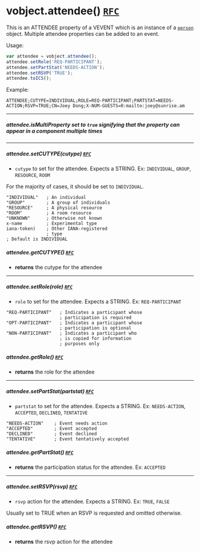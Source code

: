# vobject.attendee() [`RFC`](http://tools.ietf.org/html/rfc5545#section-3.8.4.1)

This is an ATTENDEE property of a VEVENT which is an instance of a [`person`](./docs/person.md) object. Multiple attendee properties can be added to an event.

Usage:

```js
var attendee = vobject.attendee();
attendee.setRole('REQ-PARTICIPANT');
attendee.setPartStat('NEEDS-ACTION');
attendee.setRSVP('TRUE');
attendee.toICS();
```

Example:

```
ATTENDEE;CUTYPE=INDIVIDUAL;ROLE=REQ-PARTICIPANT;PARTSTAT=NEEDS-ACTION;RSVP=TRUE;CN=Joey Dong;X-NUM-GUESTS=0:mailto:joey@sunrise.am
```

-----------------------------------------------------------------------------------------

##### attendee.isMultiProperty set to `true` signifying that the property can appear in a component multiple times

-----------------------------------------------------------------------------------------

##### attendee.setCUTYPE(cutype) [`RFC`](http://tools.ietf.org/html/rfc5545#section-3.2.3)

- `cutype` to set for the attendee. Expects a STRING. Ex: `INDIVIDUAL`, `GROUP`, `RESOURCE`, `ROOM`

For the majority of cases, it should be set to `INDIVIDUAL`.

```
"INDIVIDUAL"   ; An individual
"GROUP"        ; A group of individuals
"RESOURCE"     ; A physical resource
"ROOM"         ; A room resource
"UNKNOWN"      ; Otherwise not known
x-name         ; Experimental type
iana-token)    ; Other IANA-registered
               ; type
; Default is INDIVIDUAL
```

##### attendee.getCUTYPE() [`RFC`](http://tools.ietf.org/html/rfc5545#section-3.2.3)

- **returns** the cutype for the attendee

-----------------------------------------------------------------------------------------

##### attendee.setRole(role) [`RFC`](http://tools.ietf.org/html/rfc5545#section-3.2.16)

- `role` to set for the attendee. Expects a STRING. Ex: `REQ-PARTICIPANT`

```
"REQ-PARTICIPANT"   ; Indicates a participant whose
                    ; participation is required
"OPT-PARTICIPANT"   ; Indicates a participant whose
                    ; participation is optional
"NON-PARTICIPANT"   ; Indicates a participant who
                    ; is copied for information
                    ; purposes only
```

##### attendee.getRole() [`RFC`](http://tools.ietf.org/html/rfc5545#section-3.2.16)

- **returns** the role for the attendee

-----------------------------------------------------------------------------------------

##### attendee.setPartStat(partstat) [`RFC`](http://tools.ietf.org/html/rfc5545#section-3.2.12)

- `partstat` to set for the attendee. Expects a STRING. Ex: `NEEDS-ACTION`, `ACCEPTED`, `DECLINED`, `TENTATIVE`

```
"NEEDS-ACTION"    ; Event needs action
"ACCEPTED"        ; Event accepted
"DECLINED"        ; Event declined
"TENTATIVE"       ; Event tentatively accepted
```

##### attendee.getPartStat() [`RFC`](http://tools.ietf.org/html/rfc5545#section-3.2.12)

- **returns** the participation status for the attendee. Ex: `ACCEPTED`

-----------------------------------------------------------------------------------------

##### attendee.setRSVP(rsvp) [`RFC`](http://tools.ietf.org/html/rfc5545#section-3.2.17)

- `rsvp` action for the attendee. Expects a STRING. Ex: `TRUE`, `FALSE`

Usually set to TRUE when an RSVP is requested and omitted otherwise.

##### attendee.getRSVP() [`RFC`](http://tools.ietf.org/html/rfc5545#section-3.2.17)

- **returns** the rsvp action for the attendee
